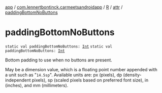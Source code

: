 [app](../../../index.md) / [com.lennertbontinck.carmeetsandroidapp](../../index.md) / [R](../index.md) / [attr](index.md) / [paddingBottomNoButtons](./padding-bottom-no-buttons.md)

# paddingBottomNoButtons

`static val paddingBottomNoButtons: `[`Int`](https://kotlinlang.org/api/latest/jvm/stdlib/kotlin/-int/index.html)
`static val paddingBottomNoButtons: `[`Int`](https://kotlinlang.org/api/latest/jvm/stdlib/kotlin/-int/index.html)

Bottom padding to use when no buttons are present.

May be a dimension value, which is a floating point number appended with a unit such as "`14.5sp`". Available units are: px (pixels), dp (density-independent pixels), sp (scaled pixels based on preferred font size), in (inches), and mm (millimeters).

